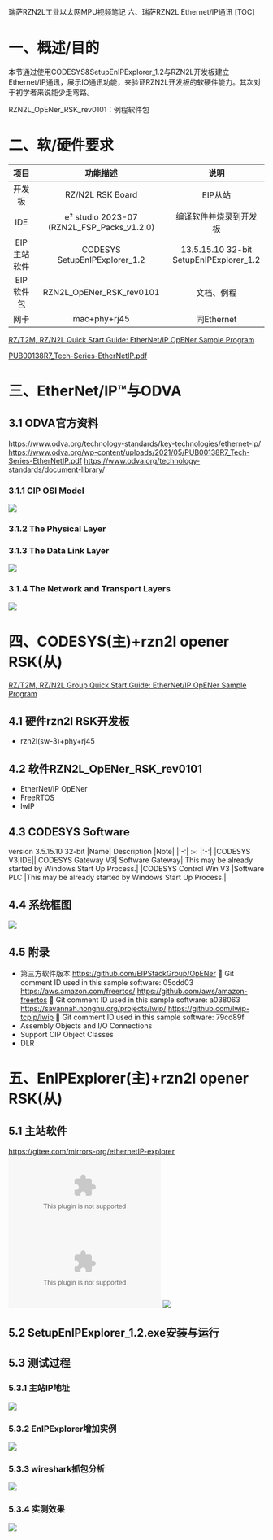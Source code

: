 瑞萨RZN2L工业以太网MPU视频笔记 
六、瑞萨RZN2L Ethernet/IP通讯
[TOC]

# 一、概述/目的
本节通过使用CODESYS&SetupEnIPExplorer_1.2与RZN2L开发板建立Ethernet/IP通讯，展示IO通讯功能，来验证RZN2L开发板的软硬件能力。其次对于初学者来说能少走弯路。

RZN2L_OpENer_RSK_rev0101：例程软件包

# 二、软/硬件要求
|项目|功能描述|说明|
|:-:|:-:|:-:|
|开发板|RZ/N2L RSK Board |EIP从站|
|IDE|e² studio 2023-07 (RZN2L_FSP_Packs_v1.2.0)|编译软件并烧录到开发板|
|EIP主站软件|CODESYS<br>SetupEnIPExplorer_1.2|13.5.15.10 32-bit<br>SetupEnIPExplorer_1.2|
|EIP软件包|RZN2L_OpENer_RSK_rev0101|文档、例程|
|网卡|mac+phy+rj45|同Ethernet|


[RZ/T2M, RZ/N2L Quick Start Guide: EtherNet/IP OpENer Sample Program](![](./doc/r01an6601ej0101_rzt2m_rzn2l_ethernetip_rsk.pdf))

[PUB00138R7_Tech-Series-EtherNetIP.pdf](![](./doc/PUB00138R7_Tech-Series-EtherNetIP.pdf))





# 三、EtherNet/IP™与ODVA
## 3.1 ODVA官方资料
https://www.odva.org/technology-standards/key-technologies/ethernet-ip/
https://www.odva.org/wp-content/uploads/2021/05/PUB00138R7_Tech-Series-EtherNetIP.pdf
https://www.odva.org/technology-standards/document-library/
### 3.1.1 CIP OSI Model
![](./images/eip.png)
### 3.1.2 The Physical Layer
### 3.1.3 The Data Link Layer
![](./images/The%20Data%20Link%20Layer.png)
### 3.1.4 The Network and Transport Layers
![](./images/The%20Network.png)

# 四、CODESYS(主)+rzn2l opener RSK(从)

[RZ/T2M, RZ/N2L Group Quick Start Guide: EtherNet/IP OpENer Sample Program ](![](./doc/r01an6601ej0101_rzt2m_rzn2l_ethernetip_rsk.pdf))

## 4.1 硬件rzn2l RSK开发板
- rzn2l(sw-3)+phy+rj45
## 4.2 软件RZN2L_OpENer_RSK_rev0101
- EtherNet/IP OpENer
- FreeRTOS
- lwIP

## 4.3 CODESYS Software
version 3.5.15.10 32-bit
|Name| Description |Note|
|:-:| :-: |:-:|
|CODESYS V3|IDE||
CODESYS Gateway V3| Software Gateway| This may be already started by Windows Start Up Process.|
|CODESYS Control Win V3 |Software PLC |This may be already started by Windows Start Up Process.|

## 4.4 系统框图
![](./images/codesys+opener.png)

## 4.5 附录
- 第三方软件版本
        https://github.com/EIPStackGroup/OpENer
         Git comment ID used in this sample software: 05cdd03
        https://aws.amazon.com/freertos/
        https://github.com/aws/amazon-freertos
         Git comment ID used in this sample software: a038063
        https://savannah.nongnu.org/projects/lwip/
        https://github.com/lwip-tcpip/lwip
         Git comment ID used in this sample software: 79cd89f
- Assembly Objects and I/O Connections
- Support CIP Object Classes
- DLR

# 五、EnIPExplorer(主)+rzn2l opener RSK(从)

## 5.1 主站软件
https://gitee.com/mirrors-org/ethernetIP-explorer
![OpENer-master.zip](./tool/OpENer-master.zip)
![SetupEnIPExplorer_1.2.exe](./tool/SetupEnIPExplorer_1.2.exe)
![](./images/ethernetIP-explorer-1.png)

## 5.2 SetupEnIPExplorer_1.2.exe安装与运行

## 5.3 测试过程
### 5.3.1 主站IP地址
![](./images/ip.png)
### 5.3.2 EnIPExplorer增加实例
![](./images/ethernetIP-explorer-2.jpg)
### 5.3.3 wireshark抓包分析
![](./images/wireshark.png)
### 5.3.4 实测效果
![](./images/boardLed.jpg)